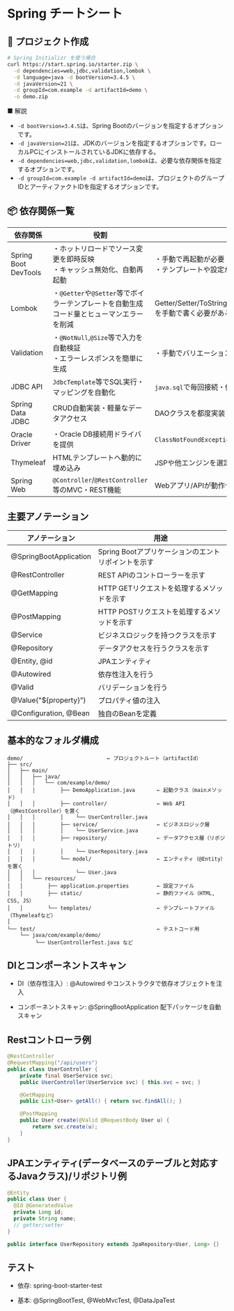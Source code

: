 # Spring チートシート

## 🚀 プロジェクト作成

```bash
# Spring Initializr を使う場合
curl https://start.spring.io/starter.zip \
  -d dependencies=web,jdbc,validation,lombok \
  -d language=java -d bootVersion=3.4.5 \
  -d javaVersion=21 \
  -d groupId=com.example -d artifactId=demo \
  -o demo.zip
```

■ 解説

- `-d bootVersion=3.4.5`は、Spring Bootのバージョンを指定するオプションです。
- `-d javaVersion=21`は、JDKのバージョンを指定するオプションです。ローカルPCにインストールされているJDKに依存する。
- `-d dependencies=web,jdbc,validation,lombok`は、必要な依存関係を指定するオプションです。
- `-d groupId=com.example -d artifactId=demo`は、プロジェクトのグループIDとアーティファクトIDを指定するオプションです。

## 📦 依存関係一覧

|依存関係|役割|入れていないと|
|---|---|---|
|Spring Boot DevTools|・ホットリロードでソース変更を即時反映<br>・キャッシュ無効化、自動再起動|・手動で再起動が必要<br>・テンプレートや設定が更新されないことがある|
Lombok|・`@Getter`や`@Setter`等でボイラーテンプレートを自動生成<br>コード量とヒューマンエラーを削減|Getter/Setter/ToString/EqualsAndHashCode/Builder/NoArgsConstructor/AllArgsConstructorを手動で書く必要がある|
Validation|・`@NotNull`,`@Size`等で入力を自動検証<br>・エラーレスポンスを簡単に生成|・手動でバリエーション実装が必要|
JDBC API|`JdbcTemplate`等でSQL実行・マッピングを自動化|`java.sql`で毎回接続・例外・クローズを実装|
Spring Data JDBC|CRUD自動実装・軽量なデータアクセス|DAOクラスを都度実装|
Oracle Driver|・Oracle DB接続用ドライバを提供|`ClassNotFoundException`で接続不可|
Thymeleaf|HTMLテンプレートへ動的に埋め込み|JSPや他エンジンを選定・設定が必要|
Spring Web| `@Controller`/`@RestController`等のMVC・REST機能|Webアプリ/APIが動作せずエラー|


## 主要アノテーション
|アノテーション|用途|
|---|---|
|@SpringBootApplication|Spring Bootアプリケーションのエントリポイントを示す|
|@RestController|REST APIのコントローラーを示す|
|@GetMapping|HTTP GETリクエストを処理するメソッドを示す|
|@PostMapping|HTTP POSTリクエストを処理するメソッドを示す|
|@Service|ビジネスロジックを持つクラスを示す|
|@Repository|データアクセスを行うクラスを示す|
|@Entity, @id|JPAエンティティ|
|@Autowired|依存性注入を行う|
|@Valid|バリデーションを行う|
|@Value("${property}")|プロパティ値の注入|
|@Configuration, @Bean|独自のBeanを定義|

## 基本的なフォルダ構成

```plaintext
demo/                           ← プロジェクトルート（artifactId）
├── src/
│   ├── main/
│   │   ├── java/
│   │   │   └── com/example/demo/
│   │   │        ├── DemoApplication.java       ← 起動クラス（mainメソッド）
│   │   │        ├── controller/                ← Web API（@RestController）を置く
│   │   │        │    └── UserController.java
│   │   │        ├── service/                   ← ビジネスロジック層
│   │   │        │    └── UserService.java
│   │   │        ├── repository/                ← データアクセス層（リポジトリ）
│   │   │        │    └── UserRepository.java
│   │   │        └── model/                     ← エンティティ（@Entity）を置く
│   │   │             └── User.java
│   │   └── resources/
│   │        ├── application.properties         ← 設定ファイル
│   │        ├── static/                        ← 静的ファイル（HTML, CSS, JS）
│   │        └── templates/                     ← テンプレートファイル（Thymeleafなど）
│
└── test/                                       ← テストコード用
    └── java/com/example/demo/
         └── UserControllerTest.java など
```

## DIとコンポーネントスキャン

- DI（依存性注入）: @Autowired やコンストラクタで依存オブジェクトを注入

- コンポーネントスキャン: @SpringBootApplication 配下パッケージを自動スキャン

## Restコントローラ例

```java
@RestController
@RequestMapping("/api/users")
public class UserController {
    private final UserService svc;
    public UserController(UserService svc) { this.svc = svc; }

    @GetMapping
    public List<User> getAll() { return svc.findAll(); }

    @PostMapping
    public User create(@Valid @RequestBody User u) {
        return svc.create(u);
    }
}
```

## JPAエンティティ(データベースのテーブルと対応するJavaクラス)/リポジトリ例

```java
@Entity
public class User {
  @Id @GeneratedValue
  private Long id;
  private String name;
  // getter/setter
}

public interface UserRepository extends JpaRepository<User, Long> {}
```

## テスト

- 依存: spring-boot-starter-test

- 基本: @SpringBootTest, @WebMvcTest, @DataJpaTest

